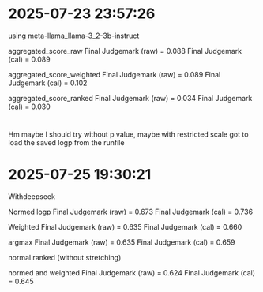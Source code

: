 # 2025-07-23 23:57:26
using meta-llama_llama-3_2-3b-instruct

aggregated_score_raw
    Final Judgemark (raw)   = 0.088
    Final Judgemark (cal)  = 0.089
    

aggregated_score_weighted
        Final Judgemark (raw)   = 0.089
    Final Judgemark (cal)  = 0.102
    
aggregated_score_ranked
        Final Judgemark (raw)   = 0.034
    Final Judgemark (cal)  = 0.030
# 

Hm maybe I should try without p value, maybe with restricted scale
got to load the saved logp from the runfile

# 2025-07-25 19:30:21

Withdeepseek

Normed logp
Final Judgemark (raw)   = 0.673
Final Judgemark (cal)  = 0.736

Weighted
Final Judgemark (raw)   = 0.635
Final Judgemark (cal)  = 0.660

argmax
Final Judgemark (raw)   = 0.635
Final Judgemark (cal)  = 0.659

normal ranked (without stretching)

normed and weighted
Final Judgemark (raw)   = 0.624
Final Judgemark (cal)  = 0.645
